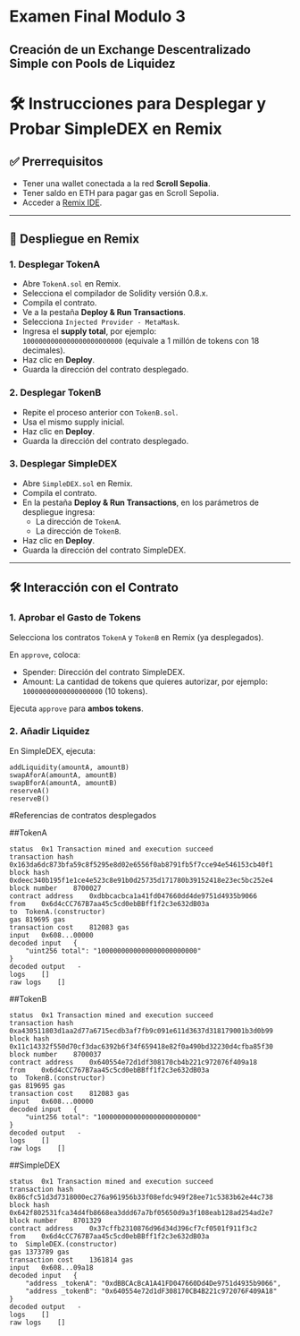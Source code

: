 # Examen Final Modulo 3

## Creación de un Exchange Descentralizado Simple con Pools de Liquidez

# 🛠️ Instrucciones para Desplegar y Probar SimpleDEX en Remix

## ✅ Prerrequisitos

- Tener una wallet conectada a la red **Scroll Sepolia**.
- Tener saldo en ETH para pagar gas en Scroll Sepolia.
- Acceder a [Remix IDE](https://remix.ethereum.org/).

---

## 🚀 Despliegue en Remix

### 1. Desplegar TokenA

- Abre `TokenA.sol` en Remix.
- Selecciona el compilador de Solidity versión 0.8.x.
- Compila el contrato.
- Ve a la pestaña **Deploy & Run Transactions**.
- Selecciona `Injected Provider - MetaMask`.
- Ingresa el **supply total**, por ejemplo:  
  `1000000000000000000000000` (equivale a 1 millón de tokens con 18 decimales).
- Haz clic en **Deploy**.
- Guarda la dirección del contrato desplegado.

### 2. Desplegar TokenB

- Repite el proceso anterior con `TokenB.sol`.
- Usa el mismo supply inicial.
- Haz clic en **Deploy**.
- Guarda la dirección del contrato desplegado.

### 3. Desplegar SimpleDEX

- Abre `SimpleDEX.sol` en Remix.
- Compila el contrato.
- En la pestaña **Deploy & Run Transactions**, en los parámetros de despliegue ingresa:
  - La dirección de `TokenA`.
  - La dirección de `TokenB`.
- Haz clic en **Deploy**.
- Guarda la dirección del contrato SimpleDEX.

---

## 🛠️ Interacción con el Contrato

### 1. Aprobar el Gasto de Tokens

Selecciona los contratos `TokenA` y `TokenB` en Remix (ya desplegados).

En `approve`, coloca:

- Spender: Dirección del contrato SimpleDEX.
- Amount: La cantidad de tokens que quieres autorizar, por ejemplo: `10000000000000000000` (10 tokens).

Ejecuta `approve` para **ambos tokens**.

### 2. Añadir Liquidez

En SimpleDEX, ejecuta:

```solidity
addLiquidity(amountA, amountB)
swapAforA(amountA, amountB)
swapBforA(amountA, amountB)
reserveA()
reserveB()
```

#Referencias de contratos desplegados

##TokenA
```
status	0x1 Transaction mined and execution succeed
transaction hash	0x163da6dc873bfa59c8f5295e8d02e6556f0ab8791fb5f7cce94e546153cb40f1
block hash	0xdeec340b195f1e1ce4e523c8e91b0d25735d171780b39152418e23ec5bc252e4
block number	8700027
contract address	0xdbbcacbca1a41fd047660dd4de9751d4935b9066
from	0x6d4cCC767B7aa45c5cd0ebBBff1f2c3e632dB03a
to	TokenA.(constructor)
gas	819695 gas
transaction cost	812083 gas 
input	0x608...00000
decoded input	{
	"uint256 total": "1000000000000000000000000"
}
decoded output	 - 
logs	[]
raw logs	[]
```

##TokenB
```
status	0x1 Transaction mined and execution succeed
transaction hash	0xa430511803d1aa2d77a6715ecdb3af7fb9c091e611d3637d318179001b3d0b99
block hash	0x11c14332f550d70cf3dac6392b6f34f659418e82f0a490bd32230d4cfba85f30
block number	8700037
contract address	0x640554e72d1df308170cb4b221c972076f409a18
from	0x6d4cCC767B7aa45c5cd0ebBBff1f2c3e632dB03a
to	TokenB.(constructor)
gas	819695 gas
transaction cost	812083 gas 
input	0x608...00000
decoded input	{
	"uint256 total": "1000000000000000000000000"
}
decoded output	 - 
logs	[]
raw logs	[]
```

##SimpleDEX

```
status	0x1 Transaction mined and execution succeed
transaction hash	0x86cfc51d3d7318000ec276a961956b33f08efdc949f28ee71c5383b62e44c738
block hash	0x642f802531fca34d4fb8668ea3ddd67a7bf05650d9a3f108eab128ad254ad2e7
block number	8701329
contract address	0x37cffb2310876d96d34d396cf7cf0501f911f3c2
from	0x6d4cCC767B7aa45c5cd0ebBBff1f2c3e632dB03a
to	SimpleDEX.(constructor)
gas	1373789 gas
transaction cost	1361814 gas 
input	0x608...09a18
decoded input	{
	"address _tokenA": "0xdBBCAcBcA1A41FD047660Dd4De9751d4935b9066",
	"address _tokenB": "0x640554e72d1dF308170CB4B221c972076F409A18"
}
decoded output	 - 
logs	[]
raw logs	[]
```
